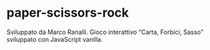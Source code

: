 # paper-scissors-rock
Sviluppato da Marco Ranalli. Gioco interattivo “Carta, Forbici, Sasso” sviluppato con JavaScript vanilla.
